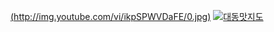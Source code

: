 [(http://img.youtube.com/vi/ikpSPWVDaFE/0.jpg)](https://youtu.be/ikpSPWVDaFE&t=3s) 
[![대동맛지도](http://img.youtube.com/vi/ikpSPWVDaFE/0.jpg)](https://youtu.be/ikpSPWVDaFE&t=3s) 
